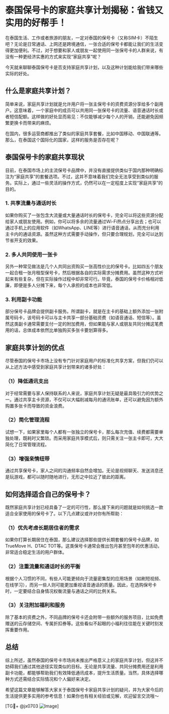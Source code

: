 # 泰国保号卡的家庭共享计划揭秘：省钱又实用的好帮手！

在泰国生活、工作或者旅游的朋友，一定对泰国的保号卡（又称SIM卡）不陌生吧？无论是日常通话、上网还是跨境通信，一张合适的保号卡都能让我们的生活变得更加便利。不过，对于想要和家人或朋友一起使用同一张保号卡的人群来说，有没有一种更经济实惠的方式来实现“家庭共享”呢？

今天就来聊聊泰国保号卡是否支持家庭共享计划，以及这种计划能给我们带来哪些实际的好处。

## 什么是家庭共享计划？

简单来说，家庭共享计划就是允许用户将一张主保号卡的资费资源分享给多个副用户。这意味着，一个家庭中的成员可以共用同一张保号卡的流量、语音通话时长或者短信配额。这样做的好处显而易见：不仅能够减少每个人的开销，还能避免因频繁更换卡而带来的麻烦。

在国内，很多运营商都推出了类似的家庭共享套餐，比如中国移动、中国联通等。那么，在泰国这个国际化的国家，这样的服务是否存在呢？

## 泰国保号卡的家庭共享现状

目前，在泰国市场上的主流保号卡品牌中，并没有直接提供类似于国内那种明确标注为“家庭共享”的套餐选项。不过，这并不意味着我们完全无法享受到类似的服务。实际上，通过一些灵活的操作方式，仍然可以在一定程度上实现“家庭共享”的目的。

### 1. 共享流量与通话时长

如果你购买了一张包含大流量或大量通话时长的保号卡，完全可以将这些资源分配给家人或朋友使用。例如，你可以将多余的流量通过Wi-Fi热点分享出去；也可以通过手机上的应用软件（如WhatsApp、LINE等）进行语音通话，从而充分利用主卡内的通话资源。虽然这种方式需要手动操作，但只要合理规划，完全可以达到节省开支的效果。

### 2. 多人共同使用一张卡

另外一种常见做法是几个人共同出资购买一张高性价比的保号卡。比如四五个朋友一起合租一张月租型保号卡，然后根据各自的实际需求分摊费用。虽然这种方式听起来有些复杂，但在实际操作过程中却非常可行。毕竟，泰国的保号卡价格相对低廉，即便是多人分摊下来，每个人承担的成本也非常低。

### 3. 利用副卡功能

部分保号卡品牌会提供副卡服务。所谓副卡，就是在主卡的基础上额外添加一张附属号码卡，该号码卡可以与主卡共享一部分基础资费（如语音通话、短信等）。虽然这类副卡通常需要支付一定的附加费用，但如果能与家人或朋友共同分摊这笔费用的话，总体成本依然比单独购买多张卡要划算得多。

## 家庭共享计划的优点

尽管泰国的保号卡市场上没有专门针对家庭用户的标准化共享方案，但我们仍可以从上述方法中感受到家庭共享计划带来的诸多好处：

### （1）降低通讯支出

对于经常需要与家人保持联系的人来说，家庭共享计划无疑是最具吸引力的优势之一。通过共享主卡资源，不仅可以大幅削减每月的通讯账单，还可以避免因为额外购置多张卡而导致的资金浪费。

### （2）简化管理流程

试想一下，如果家里每个人都有一张独立的保号卡，那么每次充值、续费都需要单独处理，既耗时又繁琐。而采用家庭共享模式后，则只需关注一张主卡即可，大大简化了日常管理流程。

### （3）增强亲情纽带

通过共享保号卡，家人之间的沟通频率自然会增加。无论是视频聊天、发送消息还是玩游戏，都可以随时随地进行，无形之中拉近了彼此的距离。

## 如何选择适合自己的保号卡？

既然家庭共享计划已经具备了一定的可行性，那么接下来的问题就是如何挑选一款适合全家使用的保号卡了。以下几点建议或许对你有所帮助：

### （1）优先考虑长期居住者的需求

如果你打算长期居住在泰国，那么建议选择那些提供长期套餐的保号卡品牌，如TrueMove H、DTAC TOT等。这类保号卡通常会推出包月甚至包年的优惠活动，非常适合稳定生活的用户群体。

### （2）注重流量和通话时长的平衡

根据个人习惯的不同，有些人可能更倾向于流量密集型的应用场景（如刷短视频、在线学习），而另一些人则可能更加重视语音通话的质量。因此，在选购保号卡时，一定要结合自身情况权衡流量与通话之间的比例关系。

### （3）关注附加福利和服务

除了基本的资费之外，不同品牌的保号卡还会附带一些额外的服务项目，比如免费赠送的云存储空间、专属折扣券等。这些看似不起眼的小福利往往能在关键时刻发挥重要作用。

## 总结

综上所述，虽然泰国的保号卡市场尚未推出严格意义上的家庭共享计划，但这并不妨碍我们通过其他途径实现类似的目标。无论是共享流量、共同分摊费用还是利用副卡功能，都能够帮助我们有效降低通讯成本，提升生活质量。当然，具体选择哪种方式还需结合实际情况和个人偏好来决定。

希望这篇文章能够解答大家关于泰国保号卡家庭共享计划的疑问，并为大家今后的生活提供更多实用的参考信息！如果你也有相关经验或见解，欢迎留言交流哦～

[TG💪+ @jx0703 ![Image](https://github.com/user-attachments/assets/dbca1d08-cadb-493c-b0ec-ad6f7a83f270)]
